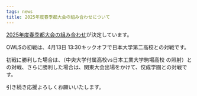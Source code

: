 ```yaml
---
tags: news
title: 2025年度春季都大会の組み合わせについて
---
```


[2025年度春季都大会の組み合わせ](https://tokyo-americanfootball.com/2020/09/09/%e6%9d%b1%e4%ba%ac%e9%83%bd%e5%a4%a7%e4%bc%9a/)が決定しています。

OWLSの初戦は、4月13日 13:30キックオフで日本大学第二高校との対戦です。

初戦に勝利した場合は、（中央大学付属高校vs日本工業大学駒場高校 の照射）との対戦、さらに勝利した場合は、関東大会出場をかけて、佼成学園との対戦です。

引き続き応援よろしくお願いいたします。
